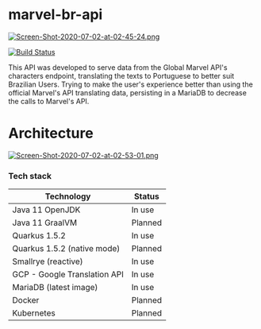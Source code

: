 # marvel-br-api

[![Screen-Shot-2020-07-02-at-02-45-24.png](https://i.postimg.cc/9FgyF1qR/Screen-Shot-2020-07-02-at-02-45-24.png)](https://postimg.cc/fJXV8cCD)

[![Build Status](https://travis-ci.org/joemccann/dillinger.svg?branch=master)]()

This API was developed to serve data from the Global Marvel API's characters endpoint, translating the texts to Portuguese to better suit Brazilian Users.
Trying to make the user's experience better than using the official Marvel's API translating data, persisting in a MariaDB to decrease the calls to Marvel's API.

# Architecture

[![Screen-Shot-2020-07-02-at-02-53-01.png](https://i.postimg.cc/bvVxVhQv/Screen-Shot-2020-07-02-at-02-53-01.png)](https://postimg.cc/WDrqtxYR)

### Tech stack


| Technology | Status |
| ------ | ------ |
| Java 11 OpenJDK | In use |
| Java 11 GraalVM | Planned |
| Quarkus 1.5.2 | In use |
| Quarkus 1.5.2 (native mode) | Planned |
| Smallrye (reactive) | In use |
| GCP - Google Translation API | In use |
| MariaDB (latest image) | In use |
| Docker | Planned |
| Kubernetes | Planned |
